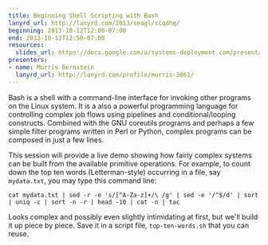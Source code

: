 ```yaml
---
title: Beginning Shell Scripting with Bash
lanyrd_url: http://lanyrd.com/2013/seagl/scqdhq/
beginning: 2013-10-12T12:00-07:00
end: 2013-10-12T12:50-07:00
resources:
  slides_url: https://docs.google.com/a/systems-deployment.com/presentation/d/1W1plgpZ4S9qgvt-5MWyAbty26uHpu-K-Fe5qfM61u3I/mobilepresent
presenters:
- name: Morris Bernstein
  lanyrd_url: http://lanyrd.com/profile/morris-3861/
---
```


Bash is a shell with a command-line interface for invoking other programs on the Linux system. It is a also a powerful programming language for controlling complex job flows using pipelines and conditional/looping constructs. Combined with the GNU coreutils programs and perhaps a few simple filter programs written in Perl or Python, complex programs can be composed in just a few lines.

This session will provide a live demo showing how fairly complex systems can be built from the available primitive operations. For example, to count down the top ten words (Letterman-style) occurring in a file, say `mydata.txt`, you may type this command line:

    cat mydata.txt | sed -r -e 's/[^A-Za-z]+/\ /g' | sed -e '/^$/d' | sort | uniq -c | sort -n -r | head -10 | cat -n | tac

Looks complex and possibly even slightly intimidating at first, but we'll build it up piece by piece. Save it in a script file, `top-ten-words.sh` that you can reuse.
